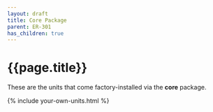 ```yaml
---
layout: draft
title: Core Package
parent: ER-301
has_children: true
---
```


# {{page.title}}

These are the units that come factory-installed via the **core** package.  

{% include your-own-units.html %}
